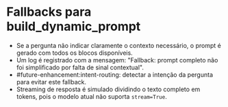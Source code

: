 # Fallbacks para build_dynamic_prompt

- Se a pergunta não indicar claramente o contexto necessário, o prompt é gerado com todos os blocos disponíveis.
- Um log é registrado com a mensagem:
  "Fallback: prompt completo não foi simplificado por falta de sinal contextual".
- #future-enhancement:intent-routing: detectar a intenção da pergunta para evitar este fallback.
- Streaming de resposta é simulado dividindo o texto completo em tokens, pois o modelo atual não suporta `stream=True`.

